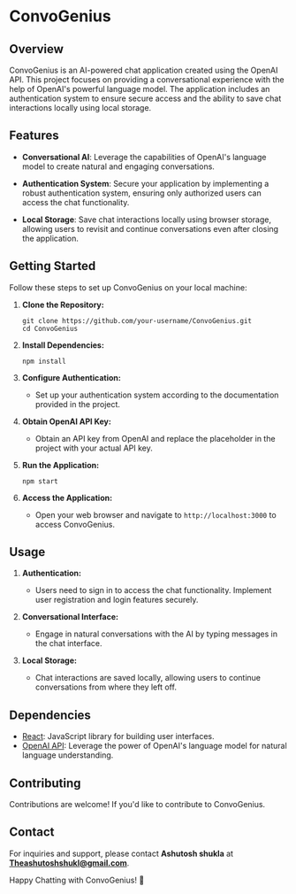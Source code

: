 # ConvoGenius

## Overview

ConvoGenius is an AI-powered chat application created using the OpenAI API. This project focuses on providing a conversational experience with the help of OpenAI's powerful language model. The application includes an authentication system to ensure secure access and the ability to save chat interactions locally using local storage.

## Features

- **Conversational AI**: Leverage the capabilities of OpenAI's language model to create natural and engaging conversations.

- **Authentication System**: Secure your application by implementing a robust authentication system, ensuring only authorized users can access the chat functionality.

- **Local Storage**: Save chat interactions locally using browser storage, allowing users to revisit and continue conversations even after closing the application.

## Getting Started

Follow these steps to set up ConvoGenius on your local machine:

1. **Clone the Repository:**
   ```
   git clone https://github.com/your-username/ConvoGenius.git
   cd ConvoGenius
   ```

2. **Install Dependencies:**
   ```
   npm install
   ```

3. **Configure Authentication:**
   - Set up your authentication system according to the documentation provided in the project.

4. **Obtain OpenAI API Key:**
   - Obtain an API key from OpenAI and replace the placeholder in the project with your actual API key.

5. **Run the Application:**
   ```
   npm start
   ```

6. **Access the Application:**
   - Open your web browser and navigate to `http://localhost:3000` to access ConvoGenius.

## Usage

1. **Authentication:**
   - Users need to sign in to access the chat functionality. Implement user registration and login features securely.

2. **Conversational Interface:**
   - Engage in natural conversations with the AI by typing messages in the chat interface.

3. **Local Storage:**
   - Chat interactions are saved locally, allowing users to continue conversations from where they left off.

## Dependencies

- [React](https://reactjs.org/): JavaScript library for building user interfaces.
- [OpenAI API](https://beta.openai.com/): Leverage the power of OpenAI's language model for natural language understanding.

## Contributing

Contributions are welcome! If you'd like to contribute to ConvoGenius.

## Contact

For inquiries and support, please contact **Ashutosh shukla** at **Theashutoshshukl@gmail.com**.

Happy Chatting with ConvoGenius! 🚀

